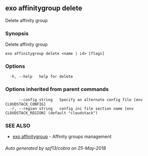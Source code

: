 ## exo affinitygroup delete

Delete affinity group

### Synopsis

Delete affinity group

```
exo affinitygroup delete <name | id> [flags]
```

### Options

```
  -h, --help   help for delete
```

### Options inherited from parent commands

```
      --config string   Specify an alternate config file [env CLOUDSTACK_CONFIG]
  -r, --region string   config ini file section name [env CLOUDSTACK_REGION] (default "cloudstack")
```

### SEE ALSO

* [exo affinitygroup](exo_affinitygroup.md)	 - Affinity groups management

###### Auto generated by spf13/cobra on 25-May-2018
